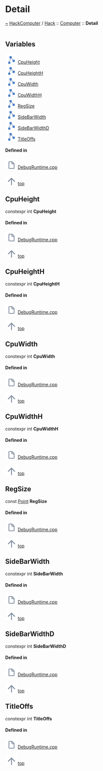 <a id="detail"></a>
<h1>Detail</h1>
<a id="a00917"></a>
<a href="https://github.com/CharlesCarley/HackComputer#~">~</a>
<a href="index.md#index">HackComputer</a>
<span class="inline-text">/</span>
<a href="a00906.md#hack">Hack</a>
<span class="inline-text">::</span>
<a href="a00916.md#computer">Computer</a>
<span class="inline-text">::</span>
<span class="bold-text"><b>Detail</b></span>
<br/>
<br/>
<a id="variables"></a>
<h2>Variables</h2>
<span class="icon-list-item"><a href="#cpuheight" class="icon-list-item"><img src="../images/class.svg" class="icon-list-item"/><span class="icon-list-item">CpuHeight</span>
</a>
</span>
<br/>
<span class="icon-list-item"><a href="#cpuheighth" class="icon-list-item"><img src="../images/class.svg" class="icon-list-item"/><span class="icon-list-item">CpuHeightH</span>
</a>
</span>
<br/>
<span class="icon-list-item"><a href="#cpuwidth" class="icon-list-item"><img src="../images/class.svg" class="icon-list-item"/><span class="icon-list-item">CpuWidth</span>
</a>
</span>
<br/>
<span class="icon-list-item"><a href="#cpuwidthh" class="icon-list-item"><img src="../images/class.svg" class="icon-list-item"/><span class="icon-list-item">CpuWidthH</span>
</a>
</span>
<br/>
<span class="icon-list-item"><a href="#regsize" class="icon-list-item"><img src="../images/class.svg" class="icon-list-item"/><span class="icon-list-item">RegSize</span>
</a>
</span>
<br/>
<span class="icon-list-item"><a href="#sidebarwidth" class="icon-list-item"><img src="../images/class.svg" class="icon-list-item"/><span class="icon-list-item">SideBarWidth</span>
</a>
</span>
<br/>
<span class="icon-list-item"><a href="#sidebarwidthd" class="icon-list-item"><img src="../images/class.svg" class="icon-list-item"/><span class="icon-list-item">SideBarWidthD</span>
</a>
</span>
<br/>
<span class="icon-list-item"><a href="#titleoffs" class="icon-list-item"><img src="../images/class.svg" class="icon-list-item"/><span class="icon-list-item">TitleOffs</span>
</a>
</span>
<br/>
<a id="defined-in"></a>
<h4>Defined in</h4>
<span class="icon-list-item"><a href="https://github.com/CharlesCarley/HackComputer/blob/master/Source/Computer/DebugRuntime.cpp#L48" class="icon-list-item"><img src="../images/file.svg" class="icon-list-item"/><span class="icon-list-item">DebugRuntime.cpp</span>
</a>
</span>
<br/>
<br/>
<span class="icon-list-item"><a href="#detail" class="icon-list-item"><img src="../images/jumpToTop.svg" class="icon-list-item"/><span class="icon-list-item">top</span>
</a>
</span>
<a id="cpuheight"></a>
<h2>CpuHeight</h2>
<span class="inline-text">constexpr int</span>
<span class="bold-text"><b>CpuHeight</b></span>
<br/>
<a id="defined-in"></a>
<h4>Defined in</h4>
<span class="icon-list-item"><a href="https://github.com/CharlesCarley/HackComputer/blob/master/Source/Computer/DebugRuntime.cpp#L51" class="icon-list-item"><img src="../images/file.svg" class="icon-list-item"/><span class="icon-list-item">DebugRuntime.cpp</span>
</a>
</span>
<br/>
<br/>
<span class="icon-list-item"><a href="#detail" class="icon-list-item"><img src="../images/jumpToTop.svg" class="icon-list-item"/><span class="icon-list-item">top</span>
</a>
</span>
<br/>
<a id="cpuheighth"></a>
<h2>CpuHeightH</h2>
<span class="inline-text">constexpr int</span>
<span class="bold-text"><b>CpuHeightH</b></span>
<br/>
<a id="defined-in"></a>
<h4>Defined in</h4>
<span class="icon-list-item"><a href="https://github.com/CharlesCarley/HackComputer/blob/master/Source/Computer/DebugRuntime.cpp#L52" class="icon-list-item"><img src="../images/file.svg" class="icon-list-item"/><span class="icon-list-item">DebugRuntime.cpp</span>
</a>
</span>
<br/>
<br/>
<span class="icon-list-item"><a href="#detail" class="icon-list-item"><img src="../images/jumpToTop.svg" class="icon-list-item"/><span class="icon-list-item">top</span>
</a>
</span>
<br/>
<a id="cpuwidth"></a>
<h2>CpuWidth</h2>
<span class="inline-text">constexpr int</span>
<span class="bold-text"><b>CpuWidth</b></span>
<br/>
<a id="defined-in"></a>
<h4>Defined in</h4>
<span class="icon-list-item"><a href="https://github.com/CharlesCarley/HackComputer/blob/master/Source/Computer/DebugRuntime.cpp#L49" class="icon-list-item"><img src="../images/file.svg" class="icon-list-item"/><span class="icon-list-item">DebugRuntime.cpp</span>
</a>
</span>
<br/>
<br/>
<span class="icon-list-item"><a href="#detail" class="icon-list-item"><img src="../images/jumpToTop.svg" class="icon-list-item"/><span class="icon-list-item">top</span>
</a>
</span>
<br/>
<a id="cpuwidthh"></a>
<h2>CpuWidthH</h2>
<span class="inline-text">constexpr int</span>
<span class="bold-text"><b>CpuWidthH</b></span>
<br/>
<a id="defined-in"></a>
<h4>Defined in</h4>
<span class="icon-list-item"><a href="https://github.com/CharlesCarley/HackComputer/blob/master/Source/Computer/DebugRuntime.cpp#L50" class="icon-list-item"><img src="../images/file.svg" class="icon-list-item"/><span class="icon-list-item">DebugRuntime.cpp</span>
</a>
</span>
<br/>
<br/>
<span class="icon-list-item"><a href="#detail" class="icon-list-item"><img src="../images/jumpToTop.svg" class="icon-list-item"/><span class="icon-list-item">top</span>
</a>
</span>
<br/>
<a id="regsize"></a>
<h2>RegSize</h2>
<span class="inline-text">const </span>
<a href="a01314.md#point">Point</a>
<span class="bold-text"><b>RegSize</b></span>
<br/>
<a id="defined-in"></a>
<h4>Defined in</h4>
<span class="icon-list-item"><a href="https://github.com/CharlesCarley/HackComputer/blob/master/Source/Computer/DebugRuntime.cpp#L57" class="icon-list-item"><img src="../images/file.svg" class="icon-list-item"/><span class="icon-list-item">DebugRuntime.cpp</span>
</a>
</span>
<br/>
<br/>
<span class="icon-list-item"><a href="#detail" class="icon-list-item"><img src="../images/jumpToTop.svg" class="icon-list-item"/><span class="icon-list-item">top</span>
</a>
</span>
<br/>
<a id="sidebarwidth"></a>
<h2>SideBarWidth</h2>
<span class="inline-text">constexpr int</span>
<span class="bold-text"><b>SideBarWidth</b></span>
<br/>
<a id="defined-in"></a>
<h4>Defined in</h4>
<span class="icon-list-item"><a href="https://github.com/CharlesCarley/HackComputer/blob/master/Source/Computer/DebugRuntime.cpp#L55" class="icon-list-item"><img src="../images/file.svg" class="icon-list-item"/><span class="icon-list-item">DebugRuntime.cpp</span>
</a>
</span>
<br/>
<br/>
<span class="icon-list-item"><a href="#detail" class="icon-list-item"><img src="../images/jumpToTop.svg" class="icon-list-item"/><span class="icon-list-item">top</span>
</a>
</span>
<br/>
<a id="sidebarwidthd"></a>
<h2>SideBarWidthD</h2>
<span class="inline-text">constexpr int</span>
<span class="bold-text"><b>SideBarWidthD</b></span>
<br/>
<a id="defined-in"></a>
<h4>Defined in</h4>
<span class="icon-list-item"><a href="https://github.com/CharlesCarley/HackComputer/blob/master/Source/Computer/DebugRuntime.cpp#L56" class="icon-list-item"><img src="../images/file.svg" class="icon-list-item"/><span class="icon-list-item">DebugRuntime.cpp</span>
</a>
</span>
<br/>
<br/>
<span class="icon-list-item"><a href="#detail" class="icon-list-item"><img src="../images/jumpToTop.svg" class="icon-list-item"/><span class="icon-list-item">top</span>
</a>
</span>
<br/>
<a id="titleoffs"></a>
<h2>TitleOffs</h2>
<span class="inline-text">constexpr int</span>
<span class="bold-text"><b>TitleOffs</b></span>
<br/>
<a id="defined-in"></a>
<h4>Defined in</h4>
<span class="icon-list-item"><a href="https://github.com/CharlesCarley/HackComputer/blob/master/Source/Computer/DebugRuntime.cpp#L53" class="icon-list-item"><img src="../images/file.svg" class="icon-list-item"/><span class="icon-list-item">DebugRuntime.cpp</span>
</a>
</span>
<br/>
<br/>
<span class="icon-list-item"><a href="#detail" class="icon-list-item"><img src="../images/jumpToTop.svg" class="icon-list-item"/><span class="icon-list-item">top</span>
</a>
</span>
<br/>
</div>
</div>
</body>
</html>
